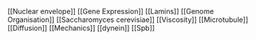[[Nuclear envelope]]
[[Gene Expression]]
[[Lamins]]
[[Genome Organisation]]
[[Saccharomyces cerevisiae]]
[[Viscosity]]
[[Microtubule]]
[[Diffusion]]
[[Mechanics]]
[[dynein]]
[[Spb]]
